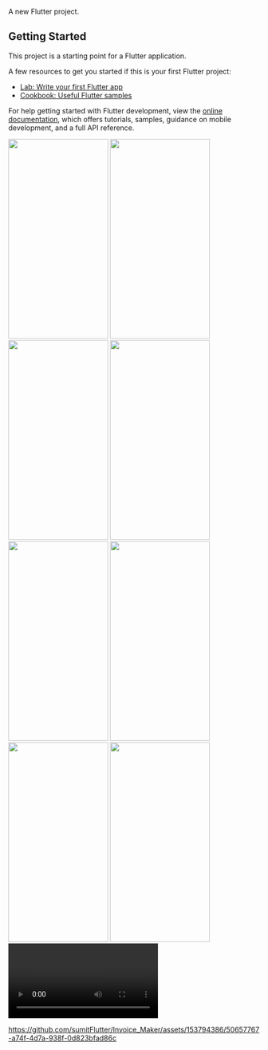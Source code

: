 
A new Flutter project.

## Getting Started

This project is a starting point for a Flutter application.

A few resources to get you started if this is your first Flutter project:

- [Lab: Write your first Flutter app](https://docs.flutter.dev/get-started/codelab)
- [Cookbook: Useful Flutter samples](https://docs.flutter.dev/cookbook)

For help getting started with Flutter development, view the
[online documentation](https://docs.flutter.dev/), which offers tutorials,
samples, guidance on mobile development, and a full API reference.
<p>
<img src="https://github.com/sumitFlutter/Invoice_Maker/assets/153794386/edea33e5-0277-4cc2-a2c6-a63d0bdc00d5"    height="400px" width="200px"     />
  <img src="https://github.com/sumitFlutter/Invoice_Maker/assets/153794386/d9955a09-667b-4535-93db-ca55b688123e"
  height="400px" width="200px"     />
  <img src="https://github.com/sumitFlutter/Invoice_Maker/assets/153794386/6416438f-d2a1-4803-ab9a-14b0961a007e"
   height="400px" width="200px"     />
  <img src="https://github.com/sumitFlutter/Invoice_Maker/assets/153794386/b6c020b9-ce50-4d7f-bc61-80e53c845759"
  height="400px" width="200px"     />
  <img src="https://github.com/sumitFlutter/Invoice_Maker/assets/153794386/302c9cb1-ea7b-4359-ad1a-19953731d847"
   height="400px" width="200px"     />
  <img src="https://github.com/sumitFlutter/Invoice_Maker/assets/153794386/f98e21f3-7e47-48d5-b084-1b43800c998c"
  height="400px" width="200px"     />
  <img src="https://github.com/sumitFlutter/Invoice_Maker/assets/153794386/9475942c-112e-44be-9ffd-02b573484568"
    height="400px" width="200px"     />
  <img src="https://github.com/sumitFlutter/Invoice_Maker/assets/153794386/f7b15c25-2d90-420a-a234-6a484778db76"
    height="400px" width="200px"     />
  <video>
    

https://github.com/sumitFlutter/Invoice_Maker/assets/153794386/50657767-a74f-4d7a-938f-0d823bfad86c


  </video>
</p>
